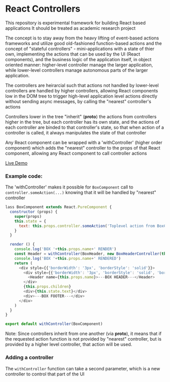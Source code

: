 # React Controllers

This repository is experimental framework for building React based applications
It should be treated as academic research project

The concept is to stay away from the heavy lifting of event-based actions
frameworks and utilize good old-fashioned function-based actions and the concept
of "stateful controllers" - mini-applications with a state of thier own, 
implementing the actions that can be used by the UI (React components),
and the business logic of the application itself, in object oriented manner:
higher-level controller manage the larger application, while lower-level
controllers manage autonomous parts of the larger application.

The controllers are heirarcial such that actions not handled by lower-level
controllers are handled by higher controllers, allowing React components low
in the DOM tree to trigger high-level application level actions directly without
sending async messages, by calling the "nearest" controller's actions

Controllers lower in the tree "inherit" (__proto__) the actions from 
controllers higher in the tree, but each controller has its own state, and the
actions of each controller are binded to that controller's state, so that when
action of a controller is called, it always manipulates the state of that
controller

Any React component can be wrapped with a 'withController' (higher order
component) which adds the "nearest" controller to the props of that React
component, allowing any React component to call controller actions

[Live Demo](https://eetay.github.io/react-controllers/index.html)

### Example code:

The 'withController' makes it possible for ```BoxComponent``` call to ```controller.someAction(...)```
knowing that it will be handled by "nearest" controller

```javascript
lass BoxComponent extends React.PureComponent {
  constructor (props) {
    super(props)
    this.state = {
      text: this.props.controller.someAction('Toplevel action from BoxComponent')
    }
  }

  render () {
    console.log('BOX '+this.props.name+' RENDER')
    const Header = withController(BoxHeader, new BoxHeaderController(this.props.name))
    console.log('BOX '+this.props.name+' RENDERED')
    return (
      <div style={{'borderWidth': '3px', 'borderStyle': 'solid'}}>
        <div style={{'borderWidth': '3px', 'borderStyle': 'solid', 'borderColor': 'red'}}>
          <Header name={this.props.name}>---BOX HEADER---</Header>
        </div>
        {this.props.children}
        <div>{this.state.text}</div>
        <div>---BOX FOOTER---</div>
      </div>
    )
  }
}

export default withController(BoxComponent)
```
Note: Since controllers inherit from one another (via __proto__), it means that if the requested action function
is not provided by "nearest" controller, but is provided by a higher level controller,
that action will be used. 

### Adding a controller
The ```withController``` function can take a second parameter, which is a new
controller to control that part of the UI


